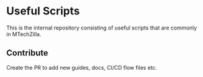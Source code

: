 # Useful Scripts

This is the internal repository consisting of useful scripts that are commonly in MTechZilla.

## Contribute
Create the PR to add new guides, docs, CI/CD flow files etc.
